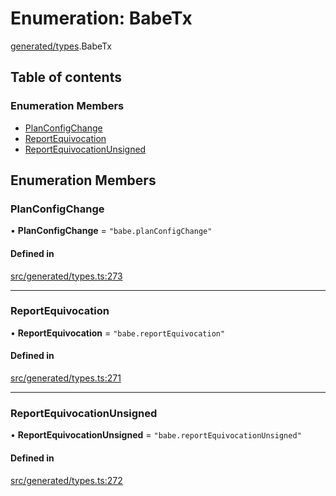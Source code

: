 # Enumeration: BabeTx

[generated/types](../wiki/generated.types).BabeTx

## Table of contents

### Enumeration Members

- [PlanConfigChange](../wiki/generated.types.BabeTx#planconfigchange)
- [ReportEquivocation](../wiki/generated.types.BabeTx#reportequivocation)
- [ReportEquivocationUnsigned](../wiki/generated.types.BabeTx#reportequivocationunsigned)

## Enumeration Members

### PlanConfigChange

• **PlanConfigChange** = ``"babe.planConfigChange"``

#### Defined in

[src/generated/types.ts:273](https://github.com/PolymeshAssociation/polymesh-private-sdk/blob/297c67ce/src/generated/types.ts#L273)

___

### ReportEquivocation

• **ReportEquivocation** = ``"babe.reportEquivocation"``

#### Defined in

[src/generated/types.ts:271](https://github.com/PolymeshAssociation/polymesh-private-sdk/blob/297c67ce/src/generated/types.ts#L271)

___

### ReportEquivocationUnsigned

• **ReportEquivocationUnsigned** = ``"babe.reportEquivocationUnsigned"``

#### Defined in

[src/generated/types.ts:272](https://github.com/PolymeshAssociation/polymesh-private-sdk/blob/297c67ce/src/generated/types.ts#L272)

